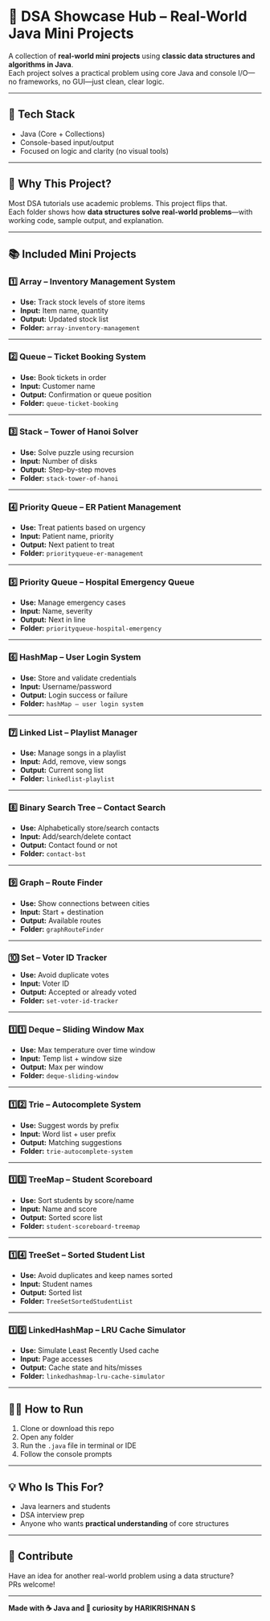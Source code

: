# 📁 DSA Showcase Hub – Real-World Java Mini Projects

A collection of **real-world mini projects** using **classic data structures and algorithms in Java**.  
Each project solves a practical problem using core Java and console I/O—no frameworks, no GUI—just clean, clear logic.

---

## 🧰 Tech Stack

- Java (Core + Collections)
- Console-based input/output
- Focused on logic and clarity (no visual tools)

---

## 🧠 Why This Project?

Most DSA tutorials use academic problems. This project flips that.  
Each folder shows how **data structures solve real-world problems**—with working code, sample output, and explanation.

---

## 📚 Included Mini Projects

### 1️⃣ Array – Inventory Management System
- **Use:** Track stock levels of store items  
- **Input:** Item name, quantity  
- **Output:** Updated stock list  
- **Folder:** `array-inventory-management`

---

### 2️⃣ Queue – Ticket Booking System
- **Use:** Book tickets in order  
- **Input:** Customer name  
- **Output:** Confirmation or queue position  
- **Folder:** `queue-ticket-booking`

---

### 3️⃣ Stack – Tower of Hanoi Solver
- **Use:** Solve puzzle using recursion  
- **Input:** Number of disks  
- **Output:** Step-by-step moves  
- **Folder:** `stack-tower-of-hanoi`

---

### 4️⃣ Priority Queue – ER Patient Management
- **Use:** Treat patients based on urgency  
- **Input:** Patient name, priority  
- **Output:** Next patient to treat  
- **Folder:** `priorityqueue-er-management`

---

### 5️⃣ Priority Queue – Hospital Emergency Queue
- **Use:** Manage emergency cases  
- **Input:** Name, severity  
- **Output:** Next in line  
- **Folder:** `priorityqueue-hospital-emergency`

---

### 6️⃣ HashMap – User Login System
- **Use:** Store and validate credentials  
- **Input:** Username/password  
- **Output:** Login success or failure  
- **Folder:** `hashMap – user login system`

---

### 7️⃣ Linked List – Playlist Manager
- **Use:** Manage songs in a playlist  
- **Input:** Add, remove, view songs  
- **Output:** Current song list  
- **Folder:** `linkedlist-playlist`

---

### 8️⃣ Binary Search Tree – Contact Search
- **Use:** Alphabetically store/search contacts  
- **Input:** Add/search/delete contact  
- **Output:** Contact found or not  
- **Folder:** `contact-bst`

---

### 9️⃣ Graph – Route Finder
- **Use:** Show connections between cities  
- **Input:** Start + destination  
- **Output:** Available routes  
- **Folder:** `graphRouteFinder`

---

### 🔟 Set – Voter ID Tracker
- **Use:** Avoid duplicate votes  
- **Input:** Voter ID  
- **Output:** Accepted or already voted  
- **Folder:** `set-voter-id-tracker`

---

### 1️⃣1️⃣ Deque – Sliding Window Max
- **Use:** Max temperature over time window  
- **Input:** Temp list + window size  
- **Output:** Max per window  
- **Folder:** `deque-sliding-window`

---

### 1️⃣2️⃣ Trie – Autocomplete System
- **Use:** Suggest words by prefix  
- **Input:** Word list + user prefix  
- **Output:** Matching suggestions  
- **Folder:** `trie-autocomplete-system`

---

### 1️⃣3️⃣ TreeMap – Student Scoreboard
- **Use:** Sort students by score/name  
- **Input:** Name and score  
- **Output:** Sorted score list  
- **Folder:** `student-scoreboard-treemap`

---

### 1️⃣4️⃣ TreeSet – Sorted Student List
- **Use:** Avoid duplicates and keep names sorted  
- **Input:** Student names  
- **Output:** Sorted list  
- **Folder:** `TreeSetSortedStudentList`

---

### 1️⃣5️⃣ LinkedHashMap – LRU Cache Simulator
- **Use:** Simulate Least Recently Used cache  
- **Input:** Page accesses  
- **Output:** Cache state and hits/misses  
- **Folder:** `linkedhashmap-lru-cache-simulator`

---

## 🧑‍💻 How to Run

1. Clone or download this repo  
2. Open any folder  
3. Run the `.java` file in terminal or IDE  
4. Follow the console prompts  

---

## 💡 Who Is This For?

- Java learners and students  
- DSA interview prep  
- Anyone who wants **practical understanding** of core structures

---

## 🤝 Contribute

Have an idea for another real-world problem using a data structure?  
PRs welcome!

---

**Made with ☕ Java and 🚀 curiosity by HARIKRISHNAN S**
